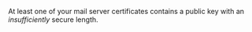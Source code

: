 At least one of your mail server certificates contains a public key with an 
*insufficiently* secure length.
